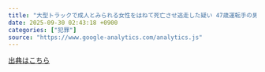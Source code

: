 ```yaml
---
title: "大型トラックで成人とみられる女性をはねて死亡させ逃走した疑い 47歳運転手の男を逮捕 事故後も予定通り業務を行ったか 女性は遺体の損傷激しく未だ身元不明（RKB毎日放送） - Yahoo!ニュース"
date: 2025-09-30 02:43:18 +0900
categories: ["犯罪"]
source: "https://www.google-analytics.com/analytics.js"
---
```


[出典はこちら](https://www.google-analytics.com/analytics.js)

